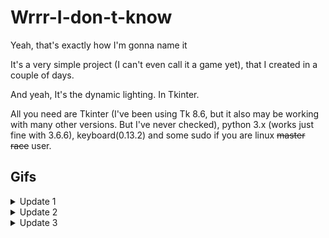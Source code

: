 # Wrrr-I-don-t-know
Yeah, that's exactly how I'm gonna name it

It's a very simple project (I can't even call it a game yet), that I created in a couple of days.



And yeah, It's the dynamic lighting. In Tkinter.

All you need are Tkinter (I've been using Tk 8.6, but it also may be working with many other versions. But I've never checked), python 3.x (works just fine with 3.6.6), keyboard(0.13.2) and some sudo if you are linux ~~master race~~ user.

## Gifs

<details><summary>Update 1</summary>
<p>
  
![Alt Text](https://raw.githubusercontent.com/simbi0nts/Wrrr-I-don-t-know/master/preview/preview.gif)

</p>
</details>

<details><summary>Update 2</summary>
<p>
  
![Alt Text](https://raw.githubusercontent.com/simbi0nts/Wrrr-I-don-t-know/master/preview/prewiew2.gif)

</p>
</details>

<details><summary>Update 3</summary>
<p>
  
![Alt Text](https://raw.githubusercontent.com/simbi0nts/Wrrr-I-don-t-know/master/preview/prewiew3.gif)

</p>
</details>
